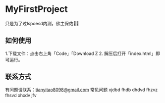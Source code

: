 # MyFirstProject
只是为了过lspoesd内测，佛主保佑🙏🙏
## 如何使用 
1.下载文件：点击右上角「Code」「Download Z
2. 解压后打开「index.html」即可运行。
## 联系方式
有问题请联系：tianyitao8098@gmail.com 常见问题
xjdbd fhdb dhdvd fhzvz fhsvd xhxdv
jfv
